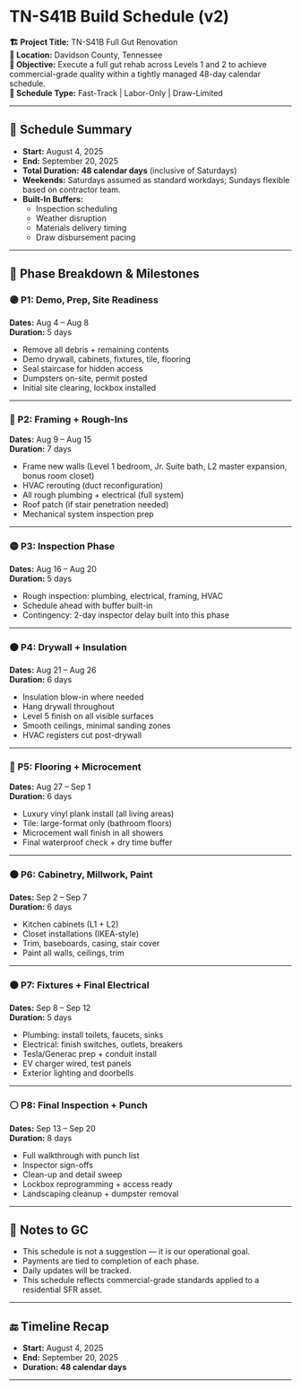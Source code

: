 # TN-S41B Build Schedule (v2)

**🏗️ Project Title:** TN-S41B Full Gut Renovation  
**📍 Location:** Davidson County, Tennessee  
**🎯 Objective:** Execute a full gut rehab across Levels 1 and 2 to achieve commercial-grade quality within a tightly managed 48-day calendar schedule.  
**📅 Schedule Type:** Fast-Track | Labor-Only | Draw-Limited  

---

## 📆 Schedule Summary

- **Start:** August 4, 2025  
- **End:** September 20, 2025  
- **Total Duration:** **48 calendar days** (inclusive of Saturdays)  
- **Weekends:** Saturdays assumed as standard workdays; Sundays flexible based on contractor team.  
- **Built-In Buffers:**  
  - Inspection scheduling  
  - Weather disruption  
  - Materials delivery timing  
  - Draw disbursement pacing

---

## 🔢 Phase Breakdown & Milestones

### 🟣 P1: Demo, Prep, Site Readiness  
**Dates:** Aug 4 – Aug 8  
**Duration:** 5 days  
- Remove all debris + remaining contents  
- Demo drywall, cabinets, fixtures, tile, flooring  
- Seal staircase for hidden access  
- Dumpsters on-site, permit posted  
- Initial site clearing, lockbox installed  

---

### 🔵 P2: Framing + Rough-Ins  
**Dates:** Aug 9 – Aug 15  
**Duration:** 7 days  
- Frame new walls (Level 1 bedroom, Jr. Suite bath, L2 master expansion, bonus room closet)  
- HVAC rerouting (duct reconfiguration)  
- All rough plumbing + electrical (full system)  
- Roof patch (if stair penetration needed)  
- Mechanical system inspection prep  

---

### 🟡 P3: Inspection Phase  
**Dates:** Aug 16 – Aug 20  
**Duration:** 5 days  
- Rough inspection: plumbing, electrical, framing, HVAC  
- Schedule ahead with buffer built-in  
- Contingency: 2-day inspector delay built into this phase  

---

### 🟠 P4: Drywall + Insulation  
**Dates:** Aug 21 – Aug 26  
**Duration:** 6 days  
- Insulation blow-in where needed  
- Hang drywall throughout  
- Level 5 finish on all visible surfaces  
- Smooth ceilings, minimal sanding zones  
- HVAC registers cut post-drywall  

---

### 🔴 P5: Flooring + Microcement  
**Dates:** Aug 27 – Sep 1  
**Duration:** 6 days  
- Luxury vinyl plank install (all living areas)  
- Tile: large-format only (bathroom floors)  
- Microcement wall finish in all showers  
- Final waterproof check + dry time buffer  

---

### 🟤 P6: Cabinetry, Millwork, Paint  
**Dates:** Sep 2 – Sep 7  
**Duration:** 6 days  
- Kitchen cabinets (L1 + L2)  
- Closet installations (IKEA-style)  
- Trim, baseboards, casing, stair cover  
- Paint all walls, ceilings, trim  

---

### ⚫ P7: Fixtures + Final Electrical  
**Dates:** Sep 8 – Sep 12  
**Duration:** 5 days  
- Plumbing: install toilets, faucets, sinks  
- Electrical: finish switches, outlets, breakers  
- Tesla/Generac prep + conduit install  
- EV charger wired, test panels  
- Exterior lighting and doorbells  

---

### ⚪ P8: Final Inspection + Punch  
**Dates:** Sep 13 – Sep 20  
**Duration:** 8 days  
- Full walkthrough with punch list  
- Inspector sign-offs  
- Clean-up and detail sweep  
- Lockbox reprogramming + access ready  
- Landscaping cleanup + dumpster removal  

---

## 📝 Notes to GC

- This schedule is not a suggestion — it is our operational goal.  
- Payments are tied to completion of each phase.  
- Daily updates will be tracked.  
- This schedule reflects commercial-grade standards applied to a residential SFR asset.

---

## 🔚 Timeline Recap

- **Start:** August 4, 2025  
- **End:** September 20, 2025  
- **Duration:** **48 calendar days**

---
